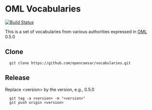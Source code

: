 # OML Vocabularies

[![Build Status](https://travis-ci.org/opencaesar/vocabularies.svg?branch=master)](https://travis-ci.org/opencaesar/vocabularies)

This is a set of vocabularies from various authorities expressed in [OML](https://github.com/opencaesar/oml) 0.5.0

## Clone
```
  git clone https://github.com/opencaesar/vocabularies.git
```
## Release

Replace \<version\> by the version, e.g., 0.5.0
```
  git tag -a <version> -m "<version>"
  git push origin <version>
```
